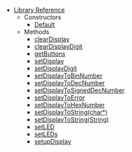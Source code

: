   * [Library Reference](Reference.md)
    * Constructors
      * [Default](DefaultConstrutor.md)
    * Methods
      * [clearDisplay](clearDisplay.md)
      * [clearDisplayDigit](clearDisplayDigit.md)
      * [getButtons](getButtons.md)
      * [setDisplay](setDisplay.md)
      * [setDisplayDigit](setDisplayDigit.md)
      * [setDisplayToBinNumber](setDisplayToBinNumber.md)
      * [setDisplayToDecNumber](setDisplayToDecNumber.md)
      * [setDisplayToSignedDecNumber](setDisplayToSignedDecNumber.md)
      * [setDisplayToError](setDisplayToError.md)
      * [setDisplayToHexNumber](setDisplayToHexNumber.md)
      * [setDisplayToString(char\*)](setDisplayToString.md)
      * [setDisplayToString(String)](setDisplayToString2.md)
      * [setLED](setLED.md)
      * [setLEDs](setLEDs.md)
      * [setupDisplay](setupDisplay.md)